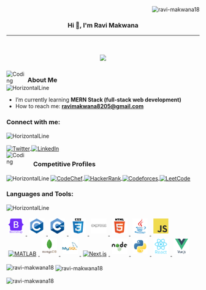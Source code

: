 <p align="right">
  <img src="https://komarev.com/ghpvc/?username=ravi-makwana18&label=Visitors&color=blue&style=for-the-badge" alt="ravi-makwana18" />
</p>
<h3 align="center">Hi 👋, I'm Ravi Makwana</h3>
<hr>
<h1 align="center">
    <img src="https://readme-typing-svg.herokuapp.com/?font=Montserrat&size=35&color=0000FF&center=true&vCenter=true&width=500&height=70&duration=4000&lines=Computer+Science+Student;Web+Developer;Competitive+Programmer;Software+Engineer" />
</h1>
<div style="display: flex; align-items: flex-end;">
  <img alt="Coding" align="left" width="50" src="https://res.cloudinary.com/practicaldev/image/fetch/s--0GWpvAk3--/c_limit%2Cf_auto%2Cfl_progressive%2Cq_66%2Cw_800/https://raw.githubusercontent.com/technicaldada/hackerpro/master/logo205x250.gif" style="margin-right: 5px;">
  <h3 style="margin: 0;">About Me</h3>
</div>


<img align="center" alt="HorizontalLine" width="100%" height="50" src="https://i.gifer.com/origin/8c/8cd3f1898255c045143e1da97fbabf10_w200.webp">




- I’m currently learning **MERN Stack (full-stack web development)**
- How to reach me: **ravimakwana8205@gmail.com**

<h3 align="left">Connect with me:</h3>
<img align="center" alt="HorizontalLine" width="100%" height="50" src="https://i.gifer.com/origin/8c/8cd3f1898255c045143e1da97fbabf10_w200.webp">
<p align="left">
  <a href="https://x.com/imravi_8" target="blank">
    <img align="center" src="https://raw.githubusercontent.com/rahuldkjain/github-profile-readme-generator/master/src/images/icons/Social/twitter.svg" alt="Twitter" height="30" width="40" />
  </a>
  <a href="https://www.linkedin.com/in/ravi-makwana-865061288" target="blank">
    <img align="center" src="https://raw.githubusercontent.com/rahuldkjain/github-profile-readme-generator/master/src/images/icons/Social/linked-in-alt.svg" alt="LinkedIn" height="30" width="40" />
  </a>
  <br>
    <img alt="Coding" align="left" width="50" src="https://encrypted-tbn0.gstatic.com/images?q=tbn:ANd9GcRYH4cTCtWbBrF7olTh2G05-LVlHN6HkRrfjQ&s" style="margin-right: 20px;">
  <h3 align="left">Competitive Profiles</h3>
  <img align="center" alt="HorizontalLine" width="100%" height="50" src="https://i.gifer.com/origin/8c/8cd3f1898255c045143e1da97fbabf10_w200.webp">
  <a href="https://www.codechef.com/users/ravi_makwana_77" target="blank">
    <img align="center" src="https://cdn.jsdelivr.net/npm/simple-icons@3.1.0/icons/codechef.svg" alt="CodeChef" height="30" width="40" />
  </a>
  <a href="https://www.hackerrank.com/ravimakwana8205" target="blank">
    <img align="center" src="https://raw.githubusercontent.com/rahuldkjain/github-profile-readme-generator/master/src/images/icons/Social/hackerrank.svg" alt="HackerRank" height="30" width="40" />
  </a>
  <a href="https://codeforces.com/profile/r_m" target="blank">
    <img align="center" src="https://raw.githubusercontent.com/rahuldkjain/github-profile-readme-generator/master/src/images/icons/Social/codeforces.svg" alt="Codeforces" height="30" width="40" />
  </a>
  <a href="https://www.leetcode.com/22bce172" target="blank">
    <img align="center" src="https://raw.githubusercontent.com/rahuldkjain/github-profile-readme-generator/master/src/images/icons/Social/leet-code.svg" alt="LeetCode" height="30" width="40" />
  </a>
</p>
<h3 align="left">Languages and Tools:</h3>
<img align="center" alt="HorizontalLine" width="100%" height="50" src="https://i.gifer.com/origin/8c/8cd3f1898255c045143e1da97fbabf10_w200.webp">
<p align="left">
  <a href="https://getbootstrap.com" target="_blank" rel="noreferrer">
    <img src="https://raw.githubusercontent.com/devicons/devicon/master/icons/bootstrap/bootstrap-plain-wordmark.svg" alt="Bootstrap" width="40" height="40" style="margin: 5px;"/>
  </a>
  <a href="https://www.cprogramming.com/" target="_blank" rel="noreferrer">
    <img src="https://raw.githubusercontent.com/devicons/devicon/master/icons/c/c-original.svg" alt="C" width="40" height="40" style="margin: 5px;"/>
  </a>
  <a href="https://www.w3schools.com/cpp/" target="_blank" rel="noreferrer">
    <img src="https://raw.githubusercontent.com/devicons/devicon/master/icons/cplusplus/cplusplus-original.svg" alt="C++" width="40" height="40" style="margin: 5px;"/>
  </a>
  <a href="https://www.w3schools.com/css/" target="_blank" rel="noreferrer">
    <img src="https://raw.githubusercontent.com/devicons/devicon/master/icons/css3/css3-original-wordmark.svg" alt="CSS3" width="40" height="40" style="margin: 5px;"/>
  </a>
  <a href="https://expressjs.com" target="_blank" rel="noreferrer">
    <img src="https://raw.githubusercontent.com/devicons/devicon/master/icons/express/express-original-wordmark.svg" alt="Express" width="40" height="40" style="margin: 5px;"/>
  </a>
  <a href="https://www.w3.org/html/" target="_blank" rel="noreferrer">
    <img src="https://raw.githubusercontent.com/devicons/devicon/master/icons/html5/html5-original-wordmark.svg" alt="HTML5" width="40" height="40" style="margin: 5px;"/>
  </a>
  <a href="https://www.java.com" target="_blank" rel="noreferrer">
    <img src="https://raw.githubusercontent.com/devicons/devicon/master/icons/java/java-original.svg" alt="Java" width="40" height="40" style="margin: 5px;"/>
  </a>
  <a href="https://developer.mozilla.org/en-US/docs/Web/JavaScript" target="_blank" rel="noreferrer">
    <img src="https://raw.githubusercontent.com/devicons/devicon/master/icons/javascript/javascript-original.svg" alt="JavaScript" width="40" height="40" style="margin: 5px;"/>
  </a>
  <br> <!-- Line break to start the second row -->
  <a href="https://www.mathworks.com/" target="_blank" rel="noreferrer">
    <img src="https://upload.wikimedia.org/wikipedia/commons/2/21/Matlab_Logo.png" alt="MATLAB" width="40" height="40" style="margin: 5px;"/>
  </a>
  <a href="https://www.mongodb.com/" target="_blank" rel="noreferrer">
    <img src="https://raw.githubusercontent.com/devicons/devicon/master/icons/mongodb/mongodb-original-wordmark.svg" alt="MongoDB" width="40" height="40" style="margin: 5px;"/>
  </a>
  <a href="https://www.mysql.com/" target="_blank" rel="noreferrer">
    <img src="https://raw.githubusercontent.com/devicons/devicon/master/icons/mysql/mysql-original-wordmark.svg" alt="MySQL" width="40" height="40" style="margin: 5px;"/>
  </a>
  <a href="https://nextjs.org/" target="_blank" rel="noreferrer">
    <img src="https://cdn.worldvectorlogo.com/logos/nextjs-2.svg" alt="Next.js" width="40" height="40" style="margin: 5px;"/>
  </a>
  <a href="https://nodejs.org" target="_blank" rel="noreferrer">
    <img src="https://raw.githubusercontent.com/devicons/devicon/master/icons/nodejs/nodejs-original-wordmark.svg" alt="Node.js" width="40" height="40" style="margin: 5px;"/>
  </a>
  <a href="https://www.python.org" target="_blank" rel="noreferrer">
    <img src="https://raw.githubusercontent.com/devicons/devicon/master/icons/python/python-original.svg" alt="Python" width="40" height="40" style="margin: 5px;"/>
  </a>
  <a href="https://reactjs.org/" target="_blank" rel="noreferrer">
    <img src="https://raw.githubusercontent.com/devicons/devicon/master/icons/react/react-original-wordmark.svg" alt="React" width="40" height="40" style="margin: 5px;"/>
  </a>
  <a href="https://vuejs.org/" target="_blank" rel="noreferrer">
    <img src="https://raw.githubusercontent.com/devicons/devicon/master/icons/vuejs/vuejs-original-wordmark.svg" alt="Vue.js" width="40" height="40" style="margin: 5px;"/>
  </a>
</p>

<p><img align="left" src="https://github-readme-stats.vercel.app/api/top-langs?username=ravi-makwana18&show_icons=true&locale=en&layout=compact" alt="ravi-makwana18" /></p>

<p>&nbsp;<img align="center" src="https://github-readme-stats.vercel.app/api?username=ravi-makwana18&show_icons=true&locale=en" alt="ravi-makwana18" /></p>

<p><img align="center" src="https://github-readme-streak-stats.herokuapp.com/?user=ravi-makwana18&" alt="ravi-makwana18" /></p>
